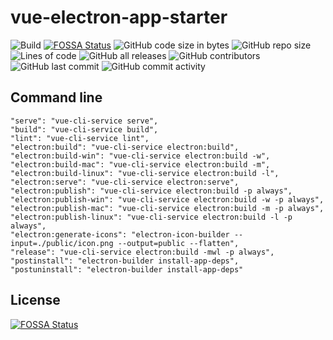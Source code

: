# vue-electron-app-starter
![Build](https://github.com/wdpm/vue-electron-app-starter/workflows/Build/badge.svg)
[![FOSSA Status](https://app.fossa.com/api/projects/git%2Bgithub.com%2Fwdpm%2Fvue-electron-app-starter.svg?type=shield)](https://app.fossa.com/projects/git%2Bgithub.com%2Fwdpm%2Fvue-electron-app-starter?ref=badge_shield)
![GitHub code size in bytes](https://img.shields.io/github/languages/code-size/wdpm/vue-electron-app-starter)
![GitHub repo size](https://img.shields.io/github/repo-size/wdpm/vue-electron-app-starter)
![Lines of code](https://img.shields.io/tokei/lines/github/wdpm/vue-electron-app-starter)
![GitHub all releases](https://img.shields.io/github/downloads/wdpm/vue-electron-app-starter/total)
![GitHub contributors](https://img.shields.io/github/contributors/wdpm/vue-electron-app-starter)
![GitHub last commit](https://img.shields.io/github/last-commit/wdpm/vue-electron-app-starter)
![GitHub commit activity](https://img.shields.io/github/commit-activity/y/wdpm/vue-electron-app-starter)

## Command line
```
"serve": "vue-cli-service serve",
"build": "vue-cli-service build",
"lint": "vue-cli-service lint",
"electron:build": "vue-cli-service electron:build",
"electron:build-win": "vue-cli-service electron:build -w",
"electron:build-mac": "vue-cli-service electron:build -m",
"electron:build-linux": "vue-cli-service electron:build -l",
"electron:serve": "vue-cli-service electron:serve",
"electron:publish": "vue-cli-service electron:build -p always",
"electron:publish-win": "vue-cli-service electron:build -w -p always",
"electron:publish-mac": "vue-cli-service electron:build -m -p always",
"electron:publish-linux": "vue-cli-service electron:build -l -p always",
"electron:generate-icons": "electron-icon-builder --input=./public/icon.png --output=public --flatten",
"release": "vue-cli-service electron:build -mwl -p always",
"postinstall": "electron-builder install-app-deps",
"postuninstall": "electron-builder install-app-deps"
```

## License
[![FOSSA Status](https://app.fossa.com/api/projects/git%2Bgithub.com%2Fwdpm%2Fvue-electron-app-starter.svg?type=large)](https://app.fossa.com/projects/git%2Bgithub.com%2Fwdpm%2Fvue-electron-app-starter?ref=badge_large)
